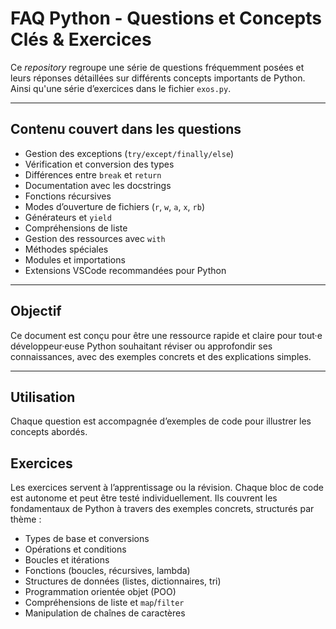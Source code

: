 # FAQ Python - Questions et Concepts Clés & Exercices

Ce *repository* regroupe une série de questions fréquemment posées et leurs réponses détaillées sur différents concepts importants de Python. Ainsi qu'une série d’exercices dans le fichier `exos.py`.

---

## Contenu couvert dans les questions

- Gestion des exceptions (`try/except/finally/else`)  
- Vérification et conversion des types  
- Différences entre `break` et `return`  
- Documentation avec les docstrings  
- Fonctions récursives  
- Modes d’ouverture de fichiers (`r`, `w`, `a`, `x`, `rb`)  
- Générateurs et `yield`  
- Compréhensions de liste  
- Gestion des ressources avec `with`  
- Méthodes spéciales
- Modules et importations  
- Extensions VSCode recommandées pour Python

---

## Objectif

Ce document est conçu pour être une ressource rapide et claire pour tout·e développeur·euse Python souhaitant réviser ou approfondir ses connaissances, avec des exemples concrets et des explications simples.

---

## Utilisation

Chaque question est accompagnée d’exemples de code pour illustrer les concepts abordés.

## Exercices

Les exercices servent à l’apprentissage ou la révision. Chaque bloc de code est autonome et peut être testé individuellement. Ils couvrent les fondamentaux de Python à travers des exemples concrets, structurés par thème :

- Types de base et conversions  
- Opérations et conditions  
- Boucles et itérations  
- Fonctions (boucles, récursives, lambda)  
- Structures de données (listes, dictionnaires, tri)  
- Programmation orientée objet (POO)  
- Compréhensions de liste et `map`/`filter`  
- Manipulation de chaînes de caractères  